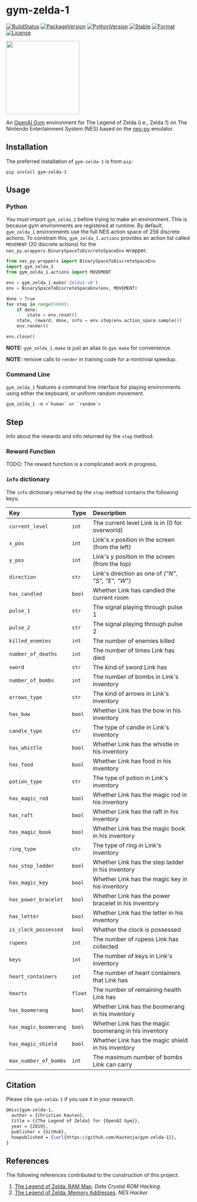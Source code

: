 # gym-zelda-1

[![BuildStatus][build-status]][ci-server]
[![PackageVersion][pypi-version]][pypi-home]
[![PythonVersion][python-version]][python-home]
[![Stable][pypi-status]][pypi-home]
[![Format][pypi-format]][pypi-home]
[![License][pypi-license]](LICENSE)

[build-status]: https://travis-ci.com/Kautenja/gym-zelda-1.svg?branch=master
[ci-server]: https://travis-ci.com/Kautenja/gym-zelda-1
[pypi-version]: https://badge.fury.io/py/gym-zelda-1.svg
[pypi-license]: https://img.shields.io/pypi/l/gym-zelda-1.svg
[pypi-status]: https://img.shields.io/pypi/status/gym-zelda-1.svg
[pypi-format]: https://img.shields.io/pypi/format/gym-zelda-1.svg
[pypi-home]: https://badge.fury.io/py/gym-zelda-1
[python-version]: https://img.shields.io/pypi/pyversions/gym-zelda-1.svg
[python-home]: https://python.org

<img
  src="https://user-images.githubusercontent.com/2184469/58208692-dae16580-7caa-11e9-82cf-2e870c681201.gif"
  width="200px" />

An [OpenAI Gym](https://github.com/openai/gym) environment for The Legend of
Zelda (i.e., Zelda 1) on The Nintendo Entertainment System (NES) based on
the [nes-py](https://github.com/Kautenja/nes-py) emulator.

## Installation

The preferred installation of `gym-zelda-1` is from `pip`:

```shell
pip install gym-zelda-1
```

## Usage

### Python

You must import `gym_zelda_1` before trying to make an environment.
This is because gym environments are registered at runtime. By default,
`gym_zelda_1` environments use the full NES action space of 256
discrete actions. To constrain this, `gym_zelda_1.actions` provides
an action list called `MOVEMENT` (20 discrete actions) for the
`nes_py.wrappers.BinarySpaceToDiscreteSpaceEnv` wrapper.

```python
from nes_py.wrappers import BinarySpaceToDiscreteSpaceEnv
import gym_zelda_1
from gym_zelda_1.actions import MOVEMENT

env = gym_zelda_1.make('Zelda1-v0')
env = BinarySpaceToDiscreteSpaceEnv(env, MOVEMENT)

done = True
for step in range(5000):
    if done:
        state = env.reset()
    state, reward, done, info = env.step(env.action_space.sample())
    env.render()

env.close()
```

**NOTE:** `gym_zelda_1.make` is just an alias to `gym.make` for
convenience.

**NOTE:** remove calls to `render` in training code for a nontrivial
speedup.

### Command Line

`gym_zelda_1` features a command line interface for playing
environments using either the keyboard, or uniform random movement.

```shell
gym_zelda_1 -m <`human` or `random`>
```

## Step

Info about the rewards and info returned by the `step` method.

### Reward Function

TODO: The reward function is a complicated work in progress.

### `info` dictionary

The `info` dictionary returned by the `step` method contains the following
keys:

| Key                   | Type    | Description
|:----------------------|:--------|:------------------------------------------------------|
| `current_level`       | `int`   | The current level Link is in (0 for overworld)
| `x_pos`               | `int`   | Link's _x_ position in the screen (from the left)
| `y_pos`               | `int`   | Link's _y_ position in the screen (from the top)
| `direction`           | `str`   | Link's direction as one of _{"N", "S", "E", "W"}_
| `has_candled`         | `bool`  | Whether Link has candled the current room
| `pulse_1`             | `str`   | The signal playing through pulse 1
| `pulse_2`             | `str`   | The signal playing through pulse 2
| `killed_enemies`      | `int`   | The number of enemies killed
| `number_of_deaths`    | `int`   | The number of times Link has died
| `sword`               | `str`   | The kind of sword Link has
| `number_of_bombs`     | `int`   | The number of bombs in Link's inventory
| `arrows_type`         | `str`   | The kind of arrows in Link's inventory
| `has_bow`             | `bool`  | Whether Link has the bow in his inventory
| `candle_type`         | `str`   | The type of candle in Link's inventory
| `has_whistle`         | `bool`  | Whether Link has the whistle in his inventory
| `has_food`            | `bool`  | Whether Link has food in his inventory
| `potion_type`         | `str`   | The type of potion in Link's inventory
| `has_magic_rod`       | `bool`  | Whether Link has the magic rod in his inventory
| `has_raft`            | `bool`  | Whether Link has the raft in his inventory
| `has_magic_book`      | `bool`  | Whether Link has the magic book in his inventory
| `ring_type`           | `str`   | The type of ring in Link's inventory
| `has_step_ladder`     | `bool`  | Whether Link has the step ladder in his inventory
| `has_magic_key`       | `bool`  | Whether Link has the magic key in his inventory
| `has_power_bracelet`  | `bool`  | Whether Link has the power bracelet in his inventory
| `has_letter`          | `bool`  | Whether Link has the letter in his inventory
| `is_clock_possessed`  | `bool`  | Whether the clock is possessed
| `rupees`              | `int`   | The number of rupess Link has collected
| `keys`                | `int`   | The number of keys in Link's inventory
| `heart_containers`    | `int`   | The number of heart containers that Link has
| `hearts`              | `float` | The number of remaining health Link has
| `has_boomerang`       | `bool`  | Whether Link has the boomerang in his inventory
| `has_magic_boomerang` | `bool`  | Whether Link has the magic boomerang in his inventory
| `has_magic_shield`    | `bool`  | Whether Link has the magic shield in his inventory
| `max_number_of_bombs` | `int`   | The maximum number of bombs Link can carry

## Citation

Please cite `gym-zelda-1` if you use it in your research.

```tex
@misc{gym-zelda-1,
  author = {Christian Kauten},
  title = {{The Legend of Zelda} for {OpenAI Gym}},
  year = {2019},
  publisher = {GitHub},
  howpublished = {\url{https://github.com/Kautenja/gym-zelda-1}},
}
```

## References

The following references contributed to the construction of this project.

1. [The Legend of Zelda: RAM Map](https://datacrystal.romhacking.net/wiki/The_Legend_of_Zelda:RAM_map). _Data Crystal ROM Hacking_.
2. [The Legend of Zelda: Memory Addresses](http://thealmightyguru.com/Games/Hacking/Wiki/index.php/The_Legend_of_Zelda#Memory_Addresses). _NES Hacker._

